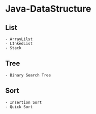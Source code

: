 # Java-DataStructure


## List
	- ArrayLilst
	- LInkedList
	- Stack


## Tree
	- Binary Search Tree
	
## Sort
	- Insertion Sort
	- Quick Sort

